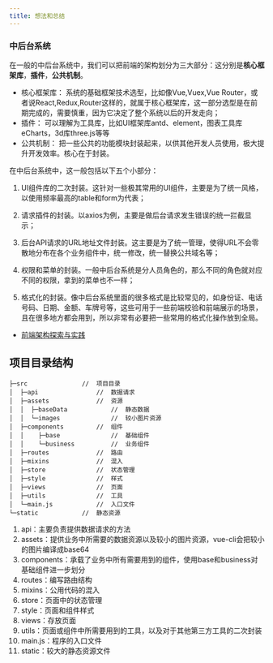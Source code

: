 ```yaml
---
title: 想法和总结
---
```



### 中后台系统

在一般的中后台系统中，我们可以把前端的架构划分为三大部分：这分别是**核心框架库**，**插件**，**公共机制**。

- 核心框架库： 系统的基础框架技术选型，比如像Vue,Vuex,Vue Router，或者说React,Redux,Router这样的，就属于核心框架库，这一部分选型是在前期完成的，需要慎重，因为它决定了整个系统以后的开发走向；
- 插件： 可以理解为工具库，比如UI框架库antd、element，图表工具库eCharts，3d库three.js等等
- 公共机制： 把一些公共的功能模块封装起来，以供其他开发人员使用，极大提升开发效率。核心在于封装。

在中后台系统中，这一般包括以下五个小部分：

1. UI组件库的二次封装。这针对一些极其常用的UI组件，主要是为了统一风格，以使用频率最高的table和form为代表；

2. 请求插件的封装。以axios为例，主要是做后台请求发生错误的统一拦截显示；

3. 后台API请求的URL地址文件封装。这主要是为了统一管理，使得URL不会零散地分布在各个业务组件中，统一修改，统一替换公共域名等；

4. 权限和菜单的封装。一般中后台系统是分人员角色的，那么不同的角色就对应不同的权限，拿到的菜单也不一样；

5. 格式化的封装。像中后台系统里面的很多格式是比较常见的，如身份证、电话号码、日期、金额、车牌号等，这些可用于一些前端校验和前端展示的场景，且在很多地方都会用到，所以非常有必要把一些常用的格式化操作放到全局。

- [前端架构探索与实践](https://blog.csdn.net/qq_29438877/article/details/108675426)

## 项目目录结构

```
├─src               //  项目目录
│  ├─api                //  数据请求
│  ├─assets             //  资源
│  │  ├─baseData            //  静态数据
│  │  └─images              //  较小图片资源
│  ├─components         //  组件
│  │    ├─base              //  基础组件
│  │    └─business          //  业务组件
│  ├─routes             //  路由
│  ├─mixins             //  混入
│  ├─store              //  状态管理
│  ├─style              //  样式
│  ├─views              //  页面
│  ├─utils              //  工具
│  └─main.js            //  入口文件
└─static            //  静态资源

```
1. api：主要负责提供数据请求的方法
2. assets：提供业务中所需要的数据资源以及较小的图片资源，vue-cli会把较小的图片编译成base64
3. components：承载了业务中所有需要用到的组件，使用base和business对基础组件进一步划分
4. routes：编写路由结构
5. mixins：公用代码的混入
6. store：页面中的状态管理
7. style：页面和组件样式
8. views：存放页面
9. utils：页面或组件中所需要用到的工具，以及对于其他第三方工具的二次封装
10. main.js：程序的入口文件
11. static：较大的静态资源文件
